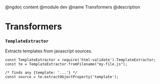 @ngdoc content
@module dev
@name Transformers
@description

# Transformers

### `TemplateExtractor`

Extracts templates from javascript sources.

```
const TemplateExtractor = require('html-validate').TemplateExtractor;
const te = TemplateExtractor.fromFilename("my-file.js");

/* finds any {template: '...'} */
const source = te.extractObjectProperty('template');
```

